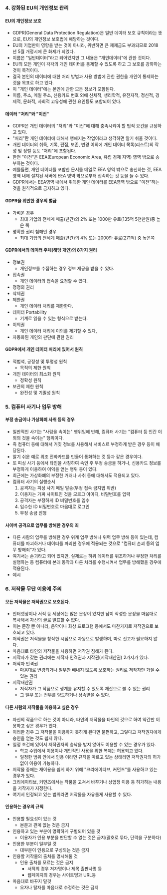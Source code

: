 ### 4. 강화된 EU의 개인정보 관리
#### EU의 개인정보 보호
- GDPR(General Data Protection Regulation)은 일반 데이터 보호 규칙이라는 뜻으로, EU의 개인정보 보호법에 해당하는 것이다.
- EU의 기업만이 영향을 받는 것이 아니라, 위반하면 큰 제제금도 부과되므로 2018년 5월 개정시에 큰 화제가 되었다.
- 이름은 "일반데이터"라고 되어있지만 그 내용은 "개인데이터"에 관한 것이다.
- EU의 모든 개인이 각각의 개인 데이터를 통제할 수 있도록 하고 그 보호를 강화하는 것이 목적이다.
- 결국 본인의 데이터에 대한 처리 방법과 사용 방법에 관한 권한을 개인이 통제하는 것을 목표로 하고 있다.
- 이 "개인 데이터"에는 본인에 관한 모든 정보가 포함된다.
- 이름, 주소, 메일 주소, 신용카드 번호 외에 신체적, 생리학적, 유전자적, 정신적, 경제적, 문화적, 사회적 고유성에 관한 요인등도 포함되어 있다.

#### 데이터 "처리"와 "이전"
- GDPR은 개인 데이터의 "처리"와 "이전"에 대해 충족시켜야 할 법적 요건을 규정하고 있다.
- "처리"란 개인 데이터에 대해서 행해지는 작업이라고 생각하면 알기 쉬울 것이다.
- 개인 데이터의 취득, 기록, 편집, 보존, 변경 이외에 개인 데이터 목록(리스트)의 작성 및 정렬 등도 "처리"에 포함된다.
- 한펀 "이전"은 EEA(European Economic Area, 유럽 경제 지역) 영역 밖으로 송부하는 것이다.
- 예를들면, 개인 데이터를 포함한 문서를 메일로 EEA 영역 밖으로 송신하는 것, EEA 영역 내에 설치된 서버에 EEA 영역 밖으로부터 접속하는 것 등을 들 수 있다.
- GDPR에서는 EEA영역 내에서 취득한 개인 데이터를 EEA영역 밖으로 "이전"하는 것을 원칙적으로 금지하고 있다.

#### GDPR을 위반한 경우의 벌금
- 가벼운 경우
  - 최대 기업의 전세계 매출(년간)의 2% 또는 1000만 유로(135억 5천만원)중 높은 쪽
- 명확한 권리 침해인 경우
  - 최대 기업의 전세계 매출(년간)의 4% 또는 2000만 유로(271억) 중 높은쪽

#### GDPR에서의 데이터 주체(해당 개인)의 8가지 권리
- 정보권
  - 개인정보를 수집하는 경우 정보 제공을 받을 수 있다.
- 접속권
  - 개인 데이터의 접속을 요청할 수 있다.
- 정정의 권리
- 삭제권
- 제한권
  - 개인 데이터 처리를 제한한다.
- 데이터 Portability
  - 기계로 읽을 수 있는 형식으로 받는다.
- 이의권
  - 개인 데이터 처리에 이의를 제기할 수 있다,
- 자동화된 개인의 판단에 관한 권리

#### GDPR에서 개인 데이터 처리에 있어서 원칙
- 적법석, 공정성 및 투명성 원칙
  - 목적의 제한 원칙
- 개인 데이터의 최소화 원칙
  - 정확성 원칙
- 보관의 제한 원칙
  - 완전성 및 기밀성 원칙

### 5. 컴퓨터 사기나 업무 방해
#### 부정 송금이나 가상화폐 사취 등의 경우
- 일반적인 사기는 "사람을 속이는" 행위임에 반해, 컴퓨터 사기는 "컴퓨터 등 인간 이외의 것을 속이는" 행위이다.
- 즉 컴퓨터 등에 대해서 거짓 정보를 사용해서 서비스르 부정하게 받은 경우 등이 해당된다.
- 알기 쉬운 예로 위조 전화카드를 만들어 통화하는 것 등과 같은 경우이다.
- 또 피싱 사기 등에서 타인을 사칭하여 속인 후 부정 송금을 하거나, 신용카드 정보를 부정하게 이용하여 이익을 얻는 행위 등이 있다.
- 최근에는 가상화폐의 부정한 거래나 사취 등에 대해서도 적용되고 있다.
- 컴퓨터 사기의 실행순서
  1. 공격자는 피싱 사기 메일 발송(부정 접속 금지법 위반)
  2. 이용자는 가짜 사이트인 것을 모르고 아이디, 비밀번호를 입력
  3. 공격자는 부정하게 ID 비밀번호를 입수
  4. 입수한 ID 비밀번호로 마음대로 로그인
  5. 부정 송금 진행

#### 사이버 공격으로 업무를 방해한 경우의 죄
- 다른 사람의 업무를 방해한 경우 위계 업무 방해나 위력 업무 방해 등이 있는데, 컴퓨터를 파괴하거나 데이터를 파괴한 경우에 적용되는 것으로 "컴퓨터 손괴 등의 업무 방해죄"가 있다.
- 여기서는 손괴라고 되어 있지만, 실제로는 허위 데이터를 위조하거나 부정한 처리를 실행하는 등 컴퓨터에 본래 동작과 다른 처리를 수행시켜서 업무를 방해했을 경우에 적용된다.
- 예시

### 6. 저작물 무단 이용에 주의
#### 모든 저작물은 저작권으로 보호된다.
- 인터넷상이나 서적 등 세상에는 많은 문장이 있지만 남이 작성한 문장을 마음대로 복사해서 자신의 글로 발표할 수 없다.
- 이는 문장 뿐 아니라, 음악이나 화상 프로그램 등에서도 마찬가지로 저작권으로 보호되고 있다.
- 저작권은 저작물을 창작한 시점으로 자동으로 발생하며, 따로 신고가 필요하지 않다.
- 마음대로 타인의 저작물을 사용하면 저작권 침해가 된다.
- 저작자가 갖는 권리에는 저작자 인격권과 저작권(저작재산권) 2가지가 있다.
- 저작자 인격권
  - 마음대로 변경되거나 일부만 빼내지 않도록 보호하는 권리로 저작자만 가질 수 있는 권리
- 저작재산권
  - 저작자가 그 작품으로 생계를 유지할 수 있도록 재산으로 불 수 있는 권리
  - 그 일부 또는 전부를 양도하거나 상속받을 수 있다.

#### 다른 사람의 저작물을 이용하고 싶은 경우
- 자신의 작품으로 하는 것이 아니라, 타인의 저작물을 타인의 것으로 하여 약간만 이용하고 싶은 경우가 있다.
- 이러한 경우 그 저작물을 이용하지 못하게 된다면 불편하고, 그렇다고 저작권자에게 승인을 얻는 것도 쉽지 않다.
- 일정 조건에 있어서 저작권자의 승낙을 받지 않아도 이용할 수 있는 경우가 있다.
  - 학교 수업에서 이용이나 개인적인 사용을 위한 복제는 허용되고 있다.
  - 일정한 범위 안에서 인용 이라면 규칙을 따르고 있는 상태리면 저작권자의 허가 없이 이용이 가능하다.
- 저작물 중에는 재이용을 쉽게 하기 위해 "크리에이티브, 커먼즈"를 사용하고 있는 경우가 있다.
- 크리에이티브, 커먼즈에서는 작품을 고쳐서 바꾸거나 상업정 이용 등 허가하는 내용을 저작자가 지정한다.
- 여기서 인정되고 있는 범위라면 저작물을 자유롭게 사용할 수 있다.

#### 인용하는 경우의 규칙
- 인용할 필요성이 있는 것
  - 본문과 관계 없는 것은 금지
- 인용하고 있는 부분이 명확하게 구별되어 있을 것
  - 이용자가 인용 부분을 판단할 수 없는 것은 금지(괄호로 묶다, 단락을 구분하다)
- 인용한 부분이 일부일 것
  - 대부분이 인용으로 구성되는 것은 금지
- 인용할 저작물의 출처를 명시해둘 것
  - 인용 출처를 모르는 것은 금지
    - 서적의 경우 저자명이나 제목 출판사명 등
    - 웹페이지의 경우는 사이트명과 URL등
- 마음대로 바꾸지 말것
  - 오자나 탈자를 마음대로 수정하는 것은 금지